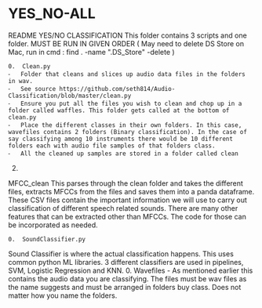 # YES_NO-ALL
 
README YES/NO CLASSIFICATION
This folder contains 3 scripts and one folder. 
MUST BE RUN IN GIVEN ORDER ( May need to delete DS Store on Mac, run in cmd : 
find . -name ".DS_Store" -delete )

	0.	Clean.py 
	⁃	Folder that cleans and slices up audio data files in the folders in wav. 
	⁃	See source https://github.com/seth814/Audio-Classification/blob/master/clean.py
	⁃	Ensure you put all the files you wish to clean and chop up in a folder called waffles. This folder gets called at the bottom of clean.py 
	⁃	Place the different classes in their own folders. In this case, wavefiles contains 2 folders (Binary classification). In the case of say classifying among 10 instruments there would be 10 different folders each with audio file samples of that folders class.
	⁃	All the cleaned up samples are stored in a folder called clean
2.
MFCC_clean
	This parses through the clean folder and takes the different files, extracts MFCCs from the files and saves them into a panda dataframe. 
These CSV files contain the important information we will use to carry out classification of different speech related sounds. There are many other features that can be extracted other than MFCCs. The code for those can be incorporated as needed.

	0.	SoundClassifier.py
 Sound Classifier is where the actual classification happens. This uses common python ML libraries.  3 different classifiers are used in pipelines, SVM, Logistic Regression and KNN.
	0.	Wavefiles  - As mentioned earlier this contains the audio data you are classifying. The files must be wav files as the name suggests and must be arranged in folders buy class. Does not matter how you name the folders.

